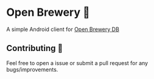 # Open Brewery 🍺

A simple Android client for [Open Brewery DB](https://www.openbrewerydb.org/)

## Contributing 🤝

Feel free to open a issue or submit a pull request for any bugs/improvements.
